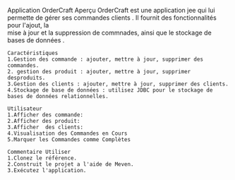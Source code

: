 Application OrderCraft
    Aperçu
    OrderCraft est  une application jee qui lui permette de gérer ses commandes clients . Il fournit des fonctionnalités pour l'ajout, la  
  mise à jour et la suppression de commnades, ainsi que  le stockage de bases de données .
    
    Caractéristiques
    1.Gestion des commande : ajouter, mettre à jour, supprimer des commandes.
    2. gestion des produit : ajouter, mettre à jour, supprimer desproduits.
    3.Gestion des clients : ajouter, mettre à jour, supprimer des clients.
    4.Stockage de base de données : utilisez JDBC pour le stockage de bases de données relationnelles.
    
    Utilisateur
    1.Afficher des commande:
    2.Afficher des produit:
    3.Afficher  des clients:
    4.Visualisation des Commandes en Cours
    5.Marquer les Commandes comme Complètes
    
    Commentaire Utiliser
    1.Clonez le référence.
    2.Construit le projet a l'aide de Meven.
    3.Exécutez l'application.
    

